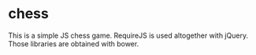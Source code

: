 # chess

This is a simple JS chess game. RequireJS is used altogether with jQuery. Those libraries are obtained with bower.
